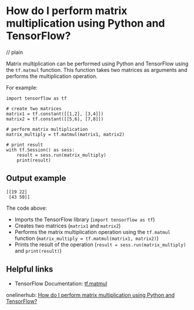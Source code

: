 # How do I perform matrix multiplication using Python and TensorFlow?
// plain

Matrix multiplication can be performed using Python and TensorFlow using the `tf.matmul` function. This function takes two matrices as arguments and performs the multiplication operation.

For example:
```
import tensorflow as tf

# create two matrices
matrix1 = tf.constant([[1,2], [3,4]])
matrix2 = tf.constant([[5,6], [7,8]])

# perform matrix multiplication
matrix_multiply = tf.matmul(matrix1, matrix2)

# print result
with tf.Session() as sess:
    result = sess.run(matrix_multiply)
    print(result)
```

## Output example

```
[[19 22]
 [43 50]]
```

The code above:
- Imports the TensorFlow library (`import tensorflow as tf`)
- Creates two matrices (`matrix1` and `matrix2`)
- Performs the matrix multiplication operation using the `tf.matmul` function (`matrix_multiply = tf.matmul(matrix1, matrix2)`)
- Prints the result of the operation (`result = sess.run(matrix_multiply)` and `print(result)`)

## Helpful links
- TensorFlow Documentation: [tf.matmul](https://www.tensorflow.org/api_docs/python/tf/matmul)

onelinerhub: [How do I perform matrix multiplication using Python and TensorFlow?](https://onelinerhub.com/python-tensorflow/how-do-i-perform-matrix-multiplication-using-python-and-tensorflow)